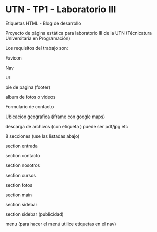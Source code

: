 # UTN - TP1 - Laboratorio III

Etiquetas HTML - Blog de desarrollo

Proyecto de página estática para laboratorio III de la UTN (Técnicatura Universitaria en Programación)

Los requisitos del trabajo son:

Favicon

Nav

Ul

pie de pagina (footer)

album de fotos o videos

Formulario de contacto

Ubicacion geografica (iframe con google maps)

descarga de archivos (con etiqueta <a>) puede ser pdf/jpg etc
  

8 secciones (use las listadas abajo)
  
section entrada
  
section contacto
  
section nosotros
  
section cursos
  
section fotos
  
section main
  
section sidebar
  
section sidebar (publicidad)
  

menu (para hacer el menú utilice etiquetas <a> en el nav)
